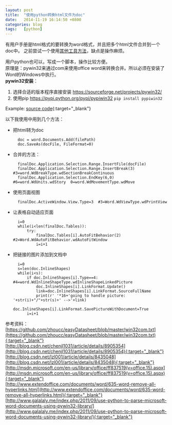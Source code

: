 ```yaml
---
layout: post
title:  "使用python转换html文件为doc"
date:   2014-11-19 16:14:50 +0800
categories: blog
tags:   [python]
---
```

有用户手册是html格式的要转换为word格式，并且把多个html文件合并到一个doc中。
之前尝试一个使用[其他工具方法](/blog/2013/05/31/htmls-2-doc.html)，缺点是操作麻烦。

用户python也可以，写成一个脚本，操作比较方便。      
原理是：pywin32来通过com来使用office word来转换合并。所以必须在安装了Word的Windows中执行。           
__pywin32安装__：

1. 选择合适的版本程序直接安装 <https://sourceforge.net/projects/pywin32/>
2. 使用pip https://pypi.python.org/pypi/pypiwin32 `pip install pypiwin32`

Example: [source code](https://github.com/snowyxx/MyTest/blob/master/htmlToDoc.py){:target="_blank"}

以下我使用中用到几个方法：

+ 把html转为doc

        doc = word.Documents.Add(filePath)
        doc.SaveAs(docFile, FileFormat=0)

+ 合并的方法：

        finalDoc.Application.Selection.Range.InsertFile(docFile)
        finalDoc.Application.Selection.Range.InsertBreak(3) #3=word.WdBreakType.wdSectionBreakContinuous
        finalDoc.Application.Selection.EndKey(6,0)  #6=word.WdUnits.wdStory  0=word.WdMovementType.wdMove 

+ 使用页面视图

        finalDoc.ActiveWindow.View.Type=3  #3=Word.WdViewType.wdPrintView

+ 让表格自动适应页面

        i=0
        while(i<len(finalDoc.Tables)):
            try:
                finalDoc.Tables[i].AutoFitBehavior(2) #2=Word.WdAutoFitBehavior.wdAutoFitWindow
                i=i+1

+ 把链接的图片添加到文档中

        i=0
        s=len(doc.InlineShapes)
        while(i<s):
            if doc.InlineShapes[i].Type==4: #4=word.WdInlineShapeType.wdInlineShapeLinkedPicture
                doc.InlineShapes[i].LinkFormat.Update()
                link=doc.InlineShapes[i].LinkFormat.SourceFullName
                print(r' '*16+'going to handle picture: '+str(i)+"/"+str(s)+' -->'+link)
                doc.InlineShapes[i].LinkFormat.SavePictureWithDocument=True
            i=i+1

参考资料：               
[https://github.com/zhoucc/easyDatasheet/blob/master/win32com.txt](https://github.com/zhoucc/easyDatasheet/blob/master/win32com.txt){:target="_blank"}      
[http://blog.csdn.net/chenjl1031/article/details/8905354](http://blog.csdn.net/chenjl1031/article/details/8905354){:target="_blank"}        
[http://blog.csdn.net/lzl001/article/details/8435048](http://blog.csdn.net/lzl001/article/details/8435048){:target="_blank"}        
[http://msdn.microsoft.com/en-us/library/office/ff837519(v=office.15).aspx](http://msdn.microsoft.com/en-us/library/office/ff837519(v=office.15).aspx){:target="_blank"}        
[http://www.extendoffice.com/documents/word/635-word-remove-all-hyperlinks.html](http://www.extendoffice.com/documents/word/635-word-remove-all-hyperlinks.html){:target="_blank"}      
[http://www.galalaly.me/index.php/2011/09/use-python-to-parse-microsoft-word-documents-using-pywin32-library/](http://www.galalaly.me/index.php/2011/09/use-python-to-parse-microsoft-word-documents-using-pywin32-library/){:target="_blank"}
